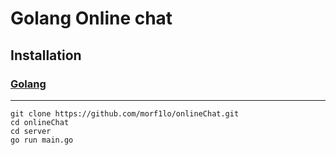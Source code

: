 # Golang Online chat

## Installation
### [Golang](https://go.dev/dl/)
---
```
git clone https://github.com/morf1lo/onlineChat.git
cd onlineChat
cd server
go run main.go
```
